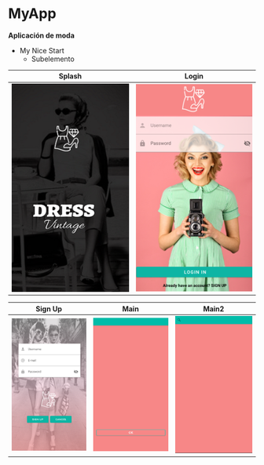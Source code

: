 # MyApp
**Aplicación de moda**

* My Nice Start
  * Subelemento


Splash | Login
------ | ------
![](img/splash.png) | ![](img/login.png)


Sign Up | Main | Main2
------- | ---- | -----
![](img/SignUp.png) | ![](img/Main.png) | ![](img/Main2.png)
